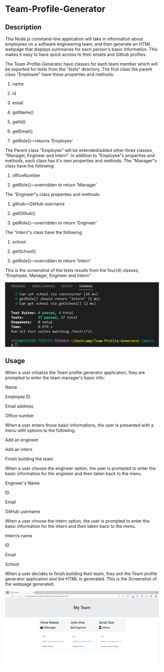 # Team-Profile-Generator

## Description

This Node.js command-line application will take in information about employees on a software engineering team, and then generate an HTML webpage that displays summaries for each person's basic information.  This makes it easy to have quick access to their emails and Github profiles.

The Team-Profile-Generator have classes for each team member which will be exported for tests from the "_tests_" directory. The first class the parent class "Employee" have these properties and methods:

1. name

2. id

3. email

4. getName()

5. getId()

6. getEmail()

7. getRole()—returns 'Employee'

The Parent class "Employee" will be extended/added other three classes, "Manager, Engineer and Intern".  In addition to "Employee"s properties and methods, each class has it's own properties and methods.  The "Manager"s class have the following:

1. officeNumber

2. getRole()—overridden to    return 'Manager'

The "Engineer"s class properties and methods:

1. github—GitHub username

2. getGithub()

3. getRole()—overridden to return 'Engineer'

The "Intern"s class have the following:

1. school

2. getSchool()

3. getRole()—overridden to return 'Intern'

This is the screenshot of the tests results from the four(4) classes, "Employee, Manager, Engineer and Intern" 

![Screenshot_tests_](./assets/tests.PNG)


## Usage

When a user initialize the Team profile generator application, they are prompted to enter the team manager's basic info:

Name

Employee ID

Email address

Office number

When a user enters those basic informations, the user is presented with a menu with options to the following:

Add an engineer

Add an intern

Finish building the team

When a user choose the engineer option, the user is prompted to enter the basic information for the engineer and then taken back to the menu.

Engineer's Name

ID

Email

GitHub username

When a user choose the intern option, the user is prompted to enter the basic information for the intern and then taken back to the menu.

Intern’s name

ID

Email

School

When a user decides to finish buliding their team, they exit the Team profile generator application and the HTML is generated.  This is the Screenshot of the webpage generated.

![Screenshot](./assets/Team-Profile-Generated.PNG)